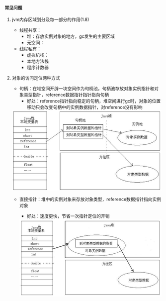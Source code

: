 #### 常见问题

1. jvm内存区域划分及每一部分的作用(1.8)
   - 线程共享：
     - 堆：存放实例对象的地方，gc发生的主要区域
     - 元空间：
   - 线程私有：
     - 虚拟机栈：
     - 本地方法栈
     - 程序计数器

2. 对象的访问定位两种方式

   - 句柄：在堆空间开辟一块空间作为句柄池，句柄池存放对象实例指针和对象类型指针，reference数据指针指针指向句柄
     - 好处：reference指针指向稳定的句柄，堆空间进行gc时，对象的位置移动只会改变句柄中的实例数据指针，对reference没有影响

   <img src="img/句柄池.png" style="zoom:67%;" >

   - 直接指针：堆中的实例对象来存放对象类型，reference数据指针指向实例对象

     - 好处：速度更快，节省一次指针定位的开销

     <img src="img/直接指针.png" style="zoom:67%;" >

   